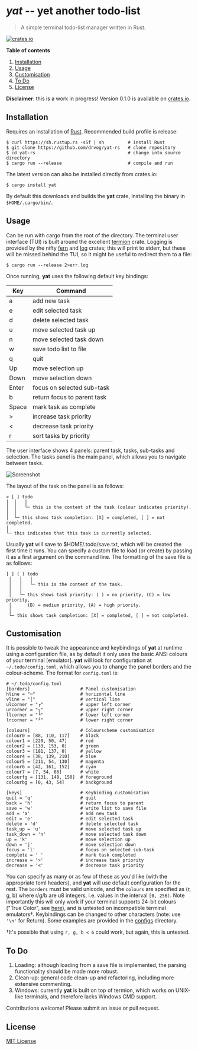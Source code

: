 # *yat* -- yet another todo-list
>A simple terminal todo-list manager written in Rust.

[![crates.io](https://img.shields.io/crates/v/yat)](https://crates.io/crates/yat)

**Table of contents**
1. [Installation](#installation)
2. [Usage](#usage)
3. [Customisation](#customisation)
4. [To Do](#to-do)
5. [License](#license)

**Disclaimer**: this is a work in progress! Version 0.1.0 is available on [crates.io](https://crates.io/crates/yat).

<a name="installation"></a>
## Installation
Requires an installation of [Rust](https://www.rust-lang.org/tools/install). Recommended build profile is release:

    $ curl https://sh.rustup.rs -sSf | sh         # install Rust
    $ git clone https://github.com/drvog/yat-rs   # clone repository
    $ cd yat-rs                                   # change into source directory
    $ cargo run --release                         # compile and run

The latest version can also be installed directly from crates.io:

    $ cargo install yat

By default this downloads and builds the **yat** crate, installing the binary in `$HOME/.cargo/bin/`.

<a name="usage"></a>
## Usage
Can be run with cargo from the root of the directory. The terminal user interface (TUI) is built around the excellent [termion](https://crates.io/crates/termion) crate. Logging is provided by the nifty [fern](https://crates.io/crates/fern) and [log](https://crates.io/crates/log) crates; this will print to stderr, but these will be missed behind the TUI, so it might be useful to redirect them to a file:

    $ cargo run --release 2>err.log

Once running, **yat** uses the following default key bindings:

|Key      | Command                     |
|---------|-----------------------------|
|a        | add new task                |
|e        | edit selected task          |
|d        | delete selected task        |
|u        | move selected task up       |
|n        | move selected task down     |
|w        | save todo list to file      |
|q        | quit                        |
|Up       | move selection up           |
|Down     | move selection down         |
|Enter    | focus on selected sub-task  |
|b        | return focus to parent task |
|Space    | mark task as complete       |
|>        | increase task priority      |
|<        | decrease task priority      |
|r        | sort tasks by priority      |

The user interface shows 4 panels: parent task, tasks, sub-tasks and selection. The tasks panel is the main panel, which allows you to navigate between tasks.

![Screenshot](screenshot.png)

The layout of the task on the panel is as follows:

    > [ ] todo
    │  │   │
    │  │   └─ this is the content of the task (colour indicates priority).
    │  │
    │  └─ this shows task completion: [X] = completed, [ ] = not completed.
    │
    └─ this indicates that this task is currently selected.

Usually **yat** will save to $HOME/.todo/save.txt, which will be created the first time it runs. You can specify a custom file to load (or create) by passing it as a first argument on the command line. The formatting of the save file is as follows:

    [ ] ( ) todo
     │   │   │
     │   │   └─ this is the content of the task.
     │   │
     │   └─ this shows task priority: ( ) = no priority, (C) = low priority,
     │      (B) = medium priority, (A) = high priority.
     │
     └─ this shows task completion: [X] = completed, [ ] = not completed.

<a name="customisation"></a>
## Customisation
It is possible to tweak the appearance and keybindings of **yat** at runtime using a configuration file, as by default it only uses the basic ANSI colours of your terminal [emulator]. **yat** will look for configuration at `~/.todo/config.toml`, which allows you to change the panel borders and the colour-scheme. The format for `config.toml` is:

    # ~/.todo/config.toml
    [borders]                   # Panel customisation
    hline = "─"                 # horizontal line
    vline = "│"                 # vertical line
    ulcorner = "┌"              # upper left corner
    urcorner = "┐"              # upper right corner
    llcorner = "└"              # lower left corner
    lrcorner = "┘"              # lower right corner

    [colours]                   # Colourscheme customisation
    colour0 = [88, 110, 117]    # black
    colour1 = [220, 50, 47]     # red
    colour2 = [133, 153, 0]     # green
    colour3 = [181, 137, 0]     # yellow
    colour4 = [38, 139, 210]    # blue
    colour5 = [211, 54, 130]    # magenta
    colour6 = [42, 161, 152]    # cyan
    colour7 = [7, 54, 66]       # white
    colourfg = [131, 148, 150]  # foreground
    colourbg = [0, 43, 54]      # background

    [keys]                      # Keybinding customisation
    quit = 'q'                  # quit
    back = 'h'                  # return focus to parent
    save = 'w'                  # write list to save file
    add = 'a'                   # add new task
    edit = 'e'                  # edit selected task
    delete = 'd'                # delete selected task
    task_up = 'u'               # move selected task up
    task_down = 'n'             # move selected task down
    up = 'k'                    # move selection up
    down = 'j'                  # move selection down
    focus = 'l'                 # focus on selected sub-task
    complete = ' '              # mark task completed
    increase = '>'              # increase task priority
    decrease = '<'              # decrease task priority

You can specify as many or as few of these as you'd like (with the appropriate toml headers), and **yat** will use default configuration for the rest. The `borders` must be valid unicode, and the `colours` are specified as (r, g, b) where r/g/b are u8 integers, i.e. values in the interval `[0, 256)`. Note importantly this will only work if your terminal supports 24-bit colours ("True Color", see [here](https://gist.github.com/XVilka/8346728)), and is untested on incompatible terminal emulators&dagger;. Keybindings can be changed to other characters (note: use `'\n'` for Return). Some examples are provided in the [configs](configs) directory.

&dagger;It's possible that using `r, g, b < 6` could work, but again, this is untested.

<a name="to-do"></a>
## To Do
1. Loading: although loading from a save file is implemented, the parsing functionality should be made more robust.
2. Clean-up: general code clean-up and refactoring, including more extensive commenting.
3. Windows: currently **yat** is built on top of termion, which works on UNIX-like terminals, and therefore lacks Windows CMD support.

Contributions welcome! Please submit an issue or pull request.

<a name="license"></a>
## License

[MIT License](LICENSE)
